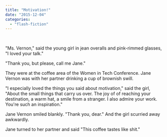 ```yaml
---
title: "Motivation!"
date: "2015-12-04"
categories: 
  - "flash-fiction"
---
```


 

"Ms. Vernon," said the young girl in jean overalls and pink-rimmed glasses, "I loved your talk."

"Thank you, but please, call me Jane."

They were at the coffee area of the Women in Tech Conference. Jane Vernon was with her partner drinking a cup of brownish swill.

"I especially loved the things you said about motivation," said the girl, "About the small things that carry us over. The joy of of reaching your destination, a warm hat, a smile from a stranger. I also admire your work. You're such an inspiration."

Jane Vernon smiled blankly. "Thank you, dear." And the girl scurried away awkwardly.

Jane turned to her partner and said "This coffee tastes like shit."
